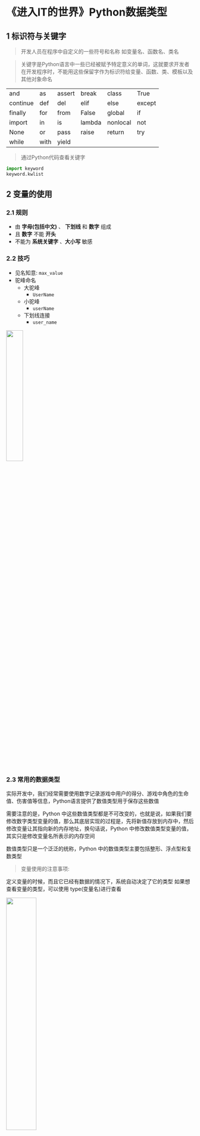# 《进入IT的世界》Python数据类型
## 1 标识符与关键字

> 开发人员在程序中自定义的一些符号和名称 如变量名、函数名、类名

> 关键字是Python语言中一些已经被赋予特定意义的单词，这就要求开发者在开发程序时，不能用这些保留字作为标识符给变量、函数、类、模板以及其他对象命名

<table>
	<tr>
		<td>and</td>
		<td>as</td>
		<td>assert</td>
		<td>break</td>
		<td>class</td>
        <td>True</td>
	</tr>
	<tr>
		<td>continue</td>
		<td>def</td>
		<td>del</td>
		<td>elif</td>
		<td>else</td>
		<td>except</td>
	</tr>
	<tr>
		<td>finally</td>
		<td>for</td>
		<td>from</td>
		<td>False</td>
		<td>global</td>
		<td>if</td>
	</tr>
	<tr>
		<td>import</td>
		<td>in</td>
		<td>is</td>
		<td>lambda</td>
		<td>nonlocal</td>
		<td>not</td>
	</tr>
	<tr>
		<td>None</td>
		<td>or</td>
		<td>pass</td>
		<td>raise</td>
		<td>return</td>
		<td>try</td>
	</tr>
	<tr>
		<td>while</td>
		<td>with</td>
		<td>yield</td>
	</tr>
</table>

> 通过Python代码查看关键字

```python
import keyword
keyword.kwlist
```
## 2 变量的使用
### 2.1 规则
- 由 **字母(包括中文)** 、 **下划线** 和 **数字** 组成
- 且 **数字** 不能 **开头**
- 不能为 **系统关键字** 、**大小写** 敏感

### 2.2 技巧
- 见名知意: `max_value`
- 驼峰命名
  - 大驼峰
    - `UserName`
  - 小驼峰
    - `userName`
  - 下划线连接
    - `user_name`

<img src="../img/图片7.png" width="30%" height="30%" />

### 2.3 常用的数据类型

实际开发中，我们经常需要使用数字记录游戏中用户的得分、游戏中角色的生命值、伤害值等信息，Python语言提供了数值类型用于保存这些数值

需要注意的是，Python 中这些数值类型都是不可改变的，也就是说，如果我们要修改数字类型变量的值，那么其底层实现的过程是，先将新值存放到内存中，然后修改变量让其指向新的内存地址，换句话说，Python 中修改数值类型变量的值，其实只是修改变量名所表示的内存空间

数值类型只是一个泛泛的统称，Python 中的数值类型主要包括整形、浮点型和复数类型

> 变量使用的注意事项:

定义变量的时候，而且它已经有数据的情况下，系统自动决定了它的类型 如果想查看变量的类型，可以使用 type(变量名)进行查看

<img src="../img/图片9.png" width="40%" height="40%" />

<img src="../img/图片8.png" width="60%" height="60%" />

数据类型转换
- `int(x,[,base])`	将x转换为一个整数
- `float(x)`	将x转换为一个浮点数
- `str(x)`	将x转换为字符串
- `repr(x)`	将对象x转换为表达式字符串
- `eval(str)`	用来计算在字符串中的有效python表达式，并返回一个对象
- `tuple(s)`	将序列s转换为一个元组
- `list(s)`	将序列s转换为一个列表
- `hex(x)`	将一个整数转换为一个十六进制的字符串
- `oct(x)`	将一个整数转换为一个八进制的字符串

## 3 运算符
### 3.1 算术运算符
> 算术运算符也即数学运算符，用来对数字进行数学运算，比如加减乘除。

> 下表列出了 Python 支持所有基本算术运算符。

<img src="../img/图片10.png" width="50%" height="50%" />

### 3.2 赋值运算符

> 赋值运算符用来把右侧的值传递给左侧的变量（或者常量）；

> 可以直接将右侧的值交给左侧的变量，也可以进行某些运算后再交给左侧的变量，比如加减乘除、函数调用、逻辑运算等。

<img src="../img/图片11.png" width="50%" height="50%" />

### 3.3 比较运算符

> 比较运算符，也称关系运算符，用于对常量、变量或表达式的结果进行大小比较。

> 如果这种比较是成立的，则返回 True（真），反之则返回 False（假）

<img src="../img/图片12.png" width="50%" height="50%" />

### 3.4 逻辑运算符

<img src="../img/图片13.png" width="70%" height="70%" />

## 字符串

字符串是 Python 中最常用的数据类型。我们可以使用引号('或")来创建字符串。

### 定义字符串

```python
var1 = 'Hello World!'
var2 = "Python SXT"
```
### 切片

```python
str_info ='我有一个能力非常强的女朋友'
print(str_info[0]) # 下标\索引 从0开始
print(str_info[-3]) # 下标\索引 从0开始
print(str_info[0:2])    # :从哪开始到到哪结束   前包含 后不包含
print(str_info[0:-3])    # :从哪开始到到哪结束   前包含 后不包含
print(str_info[:-3])    # :从哪开始到到哪结束   前包含 后不包含
print(str_info[-3:])    # :从哪开始到到哪结束   前包含 后不包含
print(str_info[4:8])    # :从哪开始到到哪结束   前包含 后不包含
print(str_info[::2]) # : 开始：结束 ： 步长
```
### 转义字符
```python
str5 ='这个是一个字符串5\n里面包含里很多的数据'     # 转义字符
str6 = "我有一个能力非常强的“女朋友”"   # 如果需要引号嵌套, 可以使用中英文嵌套
str7 = "我有一个能力非常强的\"女朋友\""   # 如果需要引号嵌套, 可以使用中英文嵌套
str8 = "我有一个能力非常强的女朋友\t并且非常漂亮"  # 如果需要引号嵌套, 可以使用中英文嵌套
```

### 格式化
```python
name = '华为meta40'

print('我的手机是:',name)
print(f'我的手机是:{name}') # 推荐使用   3.6
print('我的手机是:{}'.format(name))
print('我的手机是:{0}'.format(name))
print('我的手机是:{n}'.format(n = name))
print('我的手机是:%s'%(name))
```

### 常用方法

```python
person ='boy 王富贵 黄通 小熊SHy'
print(person.find('黄通3'))
print(person.index('boy'))
print(person.rfind('boy6'))
# print(person.rindex('boy6'))

print(person.replace('小熊shy','小熊shy666'))
names = person.split(' ')
print(' '.join(names))

print(person.upper())
print(person.lower())

person ='    boy 王富贵 黄通 小熊SHy    '
print(person.strip())
```